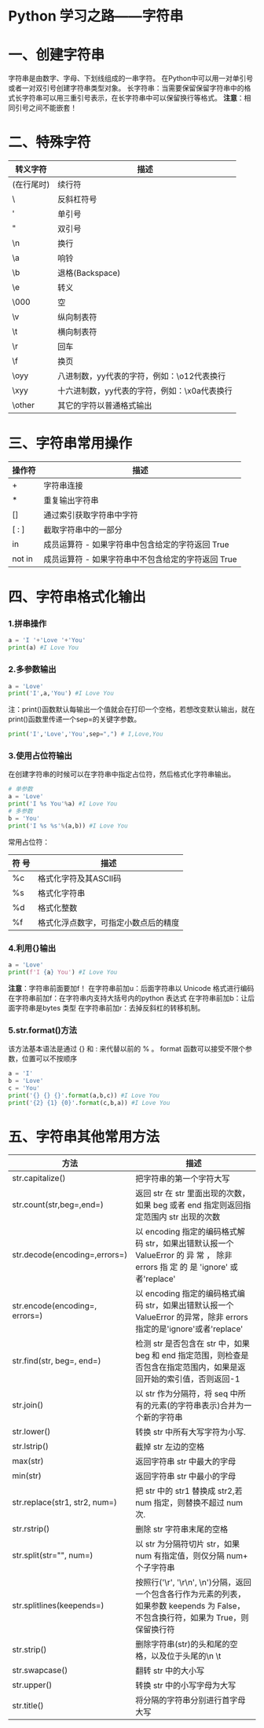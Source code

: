 # Python 学习之路——字符串

# 一、创建字符串

字符串是由数字、字母、下划线组成的一串字符。
在Python中可以用一对单引号或者一对双引号创建字符串类型对象。
长字符串：当需要保留保留字符串中的格式长字符串可以用三重引号表示，在长字符串中可以保留换行等格式。
**注意**：相同引号之间不能嵌套！
# 二、特殊字符
| 转义字符    | 描述                                         |
| ----------- | -------------------------------------------- |
| \(在行尾时) | 续行符                                       |
| \\          | 反斜杠符号                                   |
| \'          | 单引号                                       |
| \"          | 双引号                                       |
| \n          | 换行                                         |
| \a          | 响铃                                         |
| \b          | 退格(Backspace)                              |
| \e          | 转义                                         |
| \000        | 空                                           |
| \v          | 纵向制表符                                   |
| \t          | 横向制表符                                   |
| \r          | 回车                                         |
| \f          | 换页                                         |
| \oyy        | 八进制数，yy代表的字符，例如：\o12代表换行   |
| \xyy        | 十六进制数，yy代表的字符，例如：\x0a代表换行 |
| \other      | 其它的字符以普通格式输出                     |
# 三、字符串常用操作
| 操作符 | 描述                                               |
| ------ | -------------------------------------------------- |
| +      | 字符串连接                                         |
| *      | 重复输出字符串                                     |
| []     | 通过索引获取字符串中字符                           |
| [ : ]  | 截取字符串中的一部分                               |
| in     | 成员运算符 - 如果字符串中包含给定的字符返回 True   |
| not in | 成员运算符 - 如果字符串中不包含给定的字符返回 True |
# 四、字符串格式化输出
### 1.拼串操作
```python
a = 'I '+'Love '+'You'
print(a) #I Love You
```
### 2.多参数输出
```python
a = 'Love'
print('I',a,'You') #I Love You
```
注：print()函数默认每输出一个值就会在打印一个空格，若想改变默认输出，就在print()函数里传递一个sep=的关键字参数。
```python
print('I','Love','You',sep=",") # I,Love,You
```
### 3.使用占位符输出
在创建字符串的时候可以在字符串中指定占位符，然后格式化字符串输出。
```python
# 单参数
a = 'Love'
print('I %s You'%a) #I Love You
# 多参数
b = 'You'
print('I %s %s'%(a,b)) #I Love You
```
常用占位符：

| 符   号 | 描述                                 |
| ------- | ------------------------------------ |
| %c      | 格式化字符及其ASCII码                |
| %s      | 格式化字符串                         |
| %d      | 格式化整数                           |
| %f      | 格式化浮点数字，可指定小数点后的精度 |
### 4.利用{}输出
```python
a = 'Love'
print(f'I {a} You') #I Love You
```
**注意**：字符串前面要加f！
在字符串前加u：后面字符串以 Unicode 格式进行编码
在字符串前加f：在字符串内支持大括号内的python 表达式
在字符串前加b：让后面字符串是bytes 类型
在字符串前加r：去掉反斜杠的转移机制。
### 5.str.format()方法
该方法基本语法是通过 {} 和 : 来代替以前的 % 。
format 函数可以接受不限个参数，位置可以不按顺序
```python
a = 'I'
b = 'Love'
c = 'You'
print('{} {} {}'.format(a,b,c)) #I Love You
print('{2} {1} {0}'.format(c,b,a)) #I Love You
```
# 五、字符串其他常用方法
| 方法                     | 描述                                                         |
| ------------------------ | ------------------------------------------------------------ |
| str.capitalize()         | 把字符串的第一个字符大写                                 |
| str.count(str,beg=,end=) | 返回 str 在 str 里面出现的次数，如果 beg 或者 end 指定则返回指定范围内 str 出现的次数 |
| str.decode(encoding=,errors=) | 以 encoding 指定的编码格式解码 str，如果出错默认报一个 ValueError 的 异 常 ， 除非 errors 指 定 的 是 'ignore' 或 者'replace' |
| str.encode(encoding=, errors=) | 以 encoding 指定的编码格式编码 str，如果出错默认报一个ValueError 的异常，除非 errors 指定的是'ignore'或者'replace' |
| str.find(str, beg=, end=) | 检测 str 是否包含在 str 中，如果 beg 和 end 指定范围，则检查是否包含在指定范围内，如果是返回开始的索引值，否则返回-1 |
| str.join() | 以 str 作为分隔符，将 seq 中所有的元素(的字符串表示)合并为一个新的字符串 |
| str.lower() | 转换 str 中所有大写字符为小写. |
| str.lstrip() | 截掉 str 左边的空格 |
| max(str) | 返回字符串 str 中最大的字母 |
| min(str) | 返回字符串 str 中最小的字母 |
| str.replace(str1, str2,  num=) | 把 str 中的 str1 替换成 str2,若num 指定，则替换不超过 num 次. |
| str.rstrip() | 删除 str 字符串末尾的空格 |
| str.split(str="", num=) | 以 str 为分隔符切片 str，如果 num 有指定值，则仅分隔 num+ 个子字符串 |
| str.splitlines(keepends=) | 按照行('\r', '\r\n', \n')分隔，返回一个包含各行作为元素的列表，如果参数 keepends 为 False，不包含换行符，如果为 True，则保留换行符 |
| str.strip() | 删除字符串(str)的头和尾的空格，以及位于头尾的\n \t |
| str.swapcase() | 翻转 str 中的大小写 |
| str.upper() | 转换 str 中的小写字母为大写 |
| str.title() | 将分隔的字符串分别进行首字母大写 |